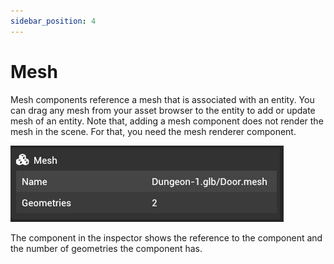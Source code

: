 ```yaml
---
sidebar_position: 4
---
```


# Mesh

Mesh components reference a mesh that is associated with an entity. You can drag any mesh from your asset browser to the entity to add or update mesh of an entity. Note that, adding a mesh component does not render the mesh in the scene. For that, you need the mesh renderer component.

![Mesh component](../../../static/img/editor/working-with-entities/mesh.png)

The component in the inspector shows the reference to the component and the number of geometries the component has.
